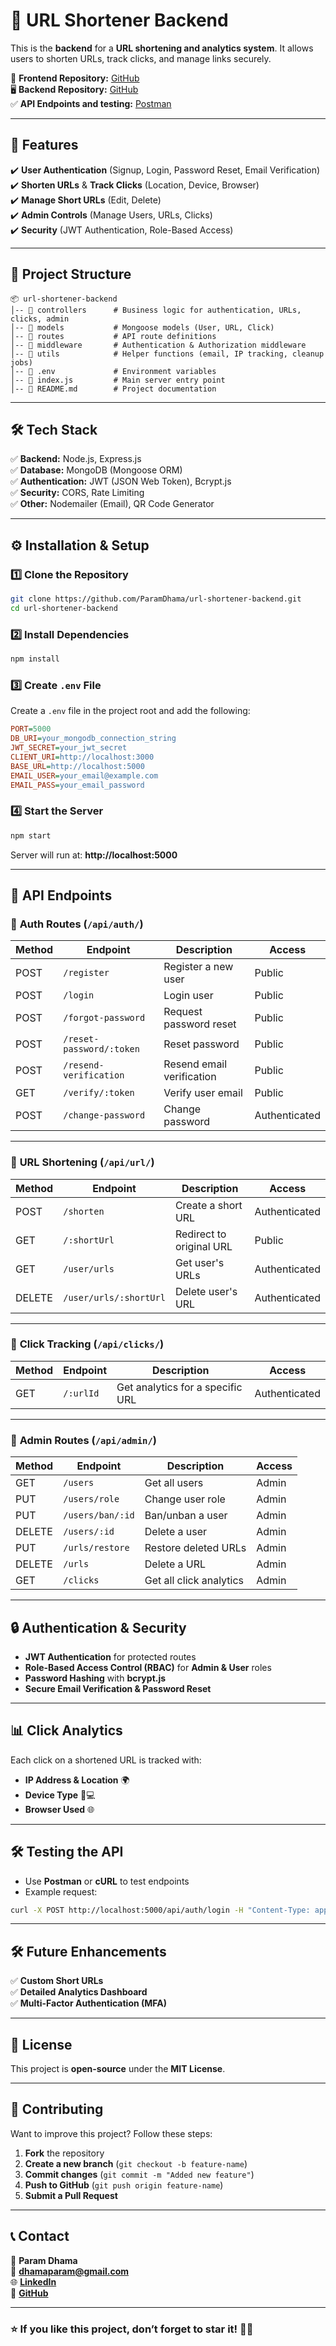 # 🚀 URL Shortener Backend  

This is the **backend** for a **URL shortening and analytics system**. It allows users to shorten URLs, track clicks, and manage links securely.  

🔗 **Frontend Repository:** [GitHub](https://github.com/ParamDhama/shortify-frontend.git)   
🖥️ **Backend Repository:** [GitHub](https://github.com/ParamDhama/url-shortener-backend.git)  
✅ **API Endpoints and testing:** [Postman](https://documenter.getpostman.com/view/38259618/2sAYXEEJXh) 

---

## 📌 Features  
✔️ **User Authentication** (Signup, Login, Password Reset, Email Verification)  
✔️ **Shorten URLs** & **Track Clicks** (Location, Device, Browser)  
✔️ **Manage Short URLs** (Edit, Delete)  
✔️ **Admin Controls** (Manage Users, URLs, Clicks)  
✔️ **Security** (JWT Authentication, Role-Based Access)  

---

## 📂 Project Structure  
```
📦 url-shortener-backend
│-- 📂 controllers      # Business logic for authentication, URLs, clicks, admin
│-- 📂 models           # Mongoose models (User, URL, Click)
│-- 📂 routes           # API route definitions
│-- 📂 middleware       # Authentication & Authorization middleware
│-- 📂 utils            # Helper functions (email, IP tracking, cleanup jobs)
│-- 📜 .env             # Environment variables
│-- 📜 index.js         # Main server entry point
│-- 📜 README.md        # Project documentation
```

---

## 🛠️ Tech Stack  
✅ **Backend:** Node.js, Express.js  
✅ **Database:** MongoDB (Mongoose ORM)  
✅ **Authentication:** JWT (JSON Web Token), Bcrypt.js  
✅ **Security:** CORS,  Rate Limiting  
✅ **Other:** Nodemailer (Email), QR Code Generator  

---

## ⚙️ Installation & Setup  

### 1️⃣ Clone the Repository  
```bash
git clone https://github.com/ParamDhama/url-shortener-backend.git
cd url-shortener-backend
```

### 2️⃣ Install Dependencies  
```bash
npm install
```

### 3️⃣ Create `.env` File  
Create a `.env` file in the project root and add the following:  
```ini
PORT=5000
DB_URI=your_mongodb_connection_string
JWT_SECRET=your_jwt_secret
CLIENT_URI=http://localhost:3000
BASE_URL=http://localhost:5000
EMAIL_USER=your_email@example.com
EMAIL_PASS=your_email_password
```

### 4️⃣ Start the Server  
```bash
npm start
```
Server will run at: **http://localhost:5000**  

---

## 📌 API Endpoints  

### 🔹 **Auth Routes (`/api/auth/`)**  
| Method | Endpoint | Description | Access |
|--------|----------|------------|--------|
| POST   | `/register` | Register a new user | Public |
| POST   | `/login` | Login user | Public |
| POST   | `/forgot-password` | Request password reset | Public |
| POST   | `/reset-password/:token` | Reset password | Public |
| POST   | `/resend-verification` | Resend email verification | Public |
| GET    | `/verify/:token` | Verify user email | Public |
| POST   | `/change-password` | Change password | Authenticated |

---

### 🔹 **URL Shortening (`/api/url/`)**  
| Method | Endpoint | Description | Access |
|--------|----------|------------|--------|
| POST   | `/shorten` | Create a short URL | Authenticated |
| GET    | `/:shortUrl` | Redirect to original URL | Public |
| GET    | `/user/urls` | Get user's URLs | Authenticated |
| DELETE | `/user/urls/:shortUrl` | Delete user's URL | Authenticated |

---

### 🔹 **Click Tracking (`/api/clicks/`)**  
| Method | Endpoint | Description | Access |
|--------|----------|------------|--------|
| GET    | `/:urlId` | Get analytics for a specific URL | Authenticated |

---

### 🔹 **Admin Routes (`/api/admin/`)**  
| Method | Endpoint | Description | Access |
|--------|----------|------------|--------|
| GET    | `/users` | Get all users | Admin |
| PUT    | `/users/role` | Change user role | Admin |
| PUT    | `/users/ban/:id` | Ban/unban a user | Admin |
| DELETE | `/users/:id` | Delete a user | Admin |
| PUT    | `/urls/restore` | Restore deleted URLs | Admin |
| DELETE | `/urls` | Delete a URL | Admin |
| GET    | `/clicks` | Get all click analytics | Admin |

---

## 🔒 Authentication & Security  
- **JWT Authentication** for protected routes  
- **Role-Based Access Control (RBAC)** for **Admin & User** roles  
- **Password Hashing** with **bcrypt.js**  
- **Secure Email Verification & Password Reset**  

---

## 📊 Click Analytics  
Each click on a shortened URL is tracked with:  
- **IP Address & Location** 🌍  
- **Device Type** 📱💻  
- **Browser Used** 🌐  

---

## 🛠️ Testing the API  
- Use **Postman** or **cURL** to test endpoints  
- Example request:  
```bash
curl -X POST http://localhost:5000/api/auth/login -H "Content-Type: application/json" -d '{"email":"test@example.com", "password":"Test@1234"}'
```

---

## 🛠️ Future Enhancements  
✅ **Custom Short URLs**  
✅ **Detailed Analytics Dashboard**  
✅ **Multi-Factor Authentication (MFA)**  

---

## 📝 License  
This project is **open-source** under the **MIT License**.  

---

## 🙌 Contributing  
Want to improve this project? Follow these steps:  
1. **Fork** the repository  
2. **Create a new branch** (`git checkout -b feature-name`)  
3. **Commit changes** (`git commit -m "Added new feature"`)  
4. **Push to GitHub** (`git push origin feature-name`)  
5. **Submit a Pull Request**  

---

## 📞 Contact  
👤 **Param Dhama**  
📧 **dhamaparam@gmail.com**  
🌐 **[LinkedIn](https://www.linkedin.com/in/paramdhama/)**  
🔗 **[GitHub](https://github.com/ParamDhama)**  

---

### ⭐ **If you like this project, don’t forget to star it!** 🚀🌟  
